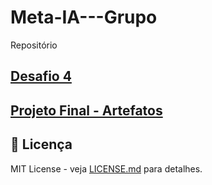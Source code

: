 # Meta-IA---Grupo

Repositório

## [Desafio 4](https://github.com/Anzelmann/Meta-IA---Grupo/blob/main/Desafio_4/)

## [Projeto Final - Artefatos](https://github.com/Anzelmann/Meta-IA---Grupo/blob/main/Projeto%20Final%20-%20Artefatos/)

## 📄 Licença

MIT License - veja [LICENSE.md](LICENSE.md) para detalhes.
